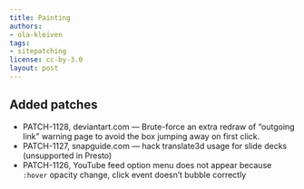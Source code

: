 ```yaml
---
title: Painting
authors:
- ola-kleiven
tags:
- sitepatching
license: cc-by-3.0
layout: post
---
```


## Added patches

- PATCH-1128, deviantart.com — Brute-force an extra redraw of “outgoing link” warning page to avoid the box jumping away on first click.
- PATCH-1127, snapguide.com — hack translate3d usage for slide decks (unsupported in Presto)
- PATCH-1126, YouTube feed option menu does not appear because `:hover` opacity change, click event doesn’t bubble correctly
